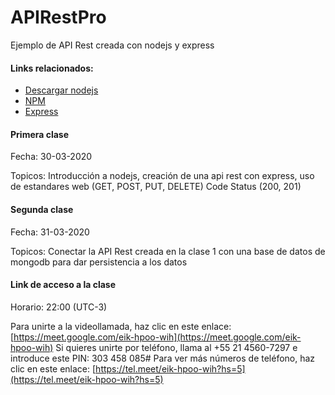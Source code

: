 # APIRestPro

Ejemplo de API Rest creada con nodejs y express

#### Links relacionados: 
* [Descargar nodejs](https://nodejs.org/es/download/)
* [NPM](https://npmjs.com)
* [Express](https://expressjs.com/en/starter/hello-world.html)


#### Primera clase
Fecha: 30-03-2020

Topicos: Introducción a nodejs, creación de una api rest con express, uso de estandares web (GET, POST, PUT, DELETE) Code Status (200, 201)

#### Segunda clase
Fecha: 31-03-2020

Topicos: Conectar la API Rest creada en la clase 1 con una base de datos de mongodb para dar persistencia a los datos




#### Link de acceso a la clase

Horario: 22:00 (UTC-3)

Para unirte a la videollamada, haz clic en este enlace: [https://meet.google.com/eik-hpoo-wih](https://meet.google.com/eik-hpoo-wih)
Si quieres unirte por teléfono, llama al +55 21 4560-7297 e introduce este PIN: 303 458 085#
Para ver más números de teléfono, haz clic en este enlace: [https://tel.meet/eik-hpoo-wih?hs=5](https://tel.meet/eik-hpoo-wih?hs=5)
